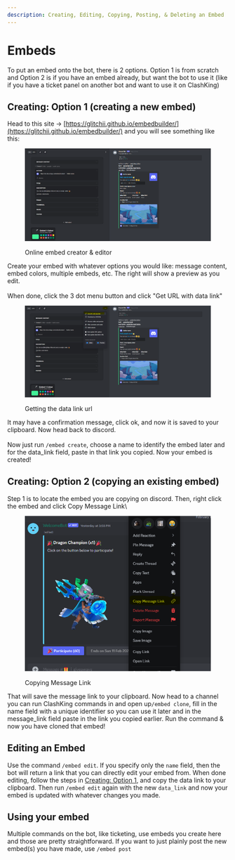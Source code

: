 ```yaml
---
description: Creating, Editing, Copying, Posting, & Deleting an Embed
---
```


# Embeds

To put an embed onto the bot, there is 2 options. Option 1 is from scratch and Option 2 is if you have an embed already, but want the bot to use it (like if you have a ticket panel on another bot and want to use it on ClashKing)

## Creating: Option 1  (creating a new embed)

Head to this site -> [https://glitchii.github.io/embedbuilder/](https://glitchii.github.io/embedbuilder/) and you will see something like this:

<figure><img src="../.gitbook/assets/image (22).png" alt=""><figcaption><p>Online embed creator &#x26; editor</p></figcaption></figure>

Create your embed with whatever options you would like: message content, embed colors, multiple embeds, etc. The right will show a preview as you edit.\
\
When done, click the 3 dot menu button and click "Get URL with data link"

<figure><img src="../.gitbook/assets/image (23).png" alt=""><figcaption><p>Getting the data link url</p></figcaption></figure>

It may have a confirmation message, click ok, and now it is saved to your clipboard. Now head back to discord.\
\
Now just run `/embed create`, choose a name to identify the embed later and for the data\_link field, paste in that link you copied. Now your embed is created!

## Creating: Option 2 (copying an existing embed)

Step 1 is to locate the embed you are copying on discord. Then, right click the embed and click Copy Message Link\


<figure><img src="../.gitbook/assets/image (24).png" alt=""><figcaption><p>Copying Message Link</p></figcaption></figure>

That will save the message link to your clipboard. Now head to a channel you can run ClashKing commands in and open up`/embed clone`, fill in the name field with a unique identifier so you can use it later and in the message\_link field paste in the link you copied earlier. Run the command & now you have cloned that embed!

## Editing an Embed

Use the command `/embed edit`. If you specify only the `name` field, then the bot will return a link that you can directly edit your embed from. When done editing, follow the steps in [Creating: Option 1](embeds.md#creating-option-1-creating-a-new-embed), and copy the data link to your clipboard. Then run `/embed edit` again with the new `data_link` and now your embed is updated with whatever changes you made.

## Using your embed

Multiple commands on the bot, like ticketing, use embeds you create here and those are pretty straightforward. If you want to just plainly post the new embed(s) you have made, use `/embed post`
